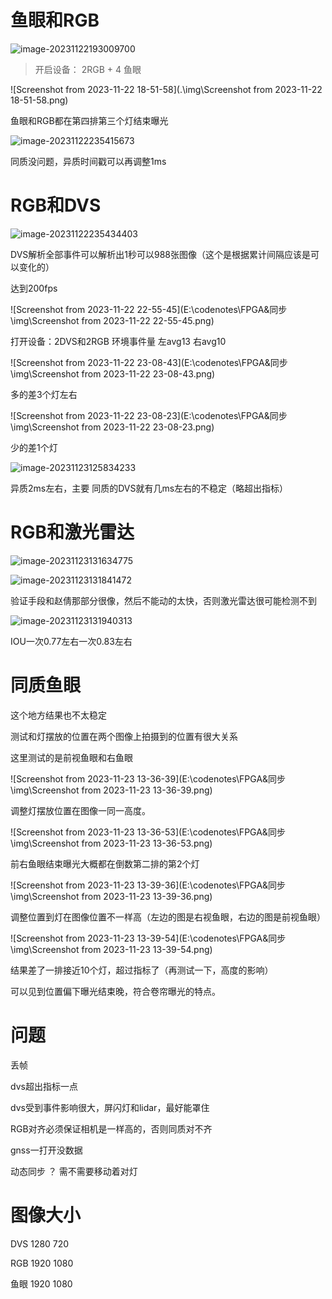 # 	



# 鱼眼和RGB

![image-20231122193009700](E:\codenotes\FPGA&同步\img\image-20231122193009700.png)

> 开启设备： 2RGB + 4 鱼眼

![Screenshot from 2023-11-22 18-51-58](.\img\Screenshot from 2023-11-22 18-51-58.png)

鱼眼和RGB都在第四排第三个灯结束曝光

![image-20231122235415673](E:\codenotes\FPGA&同步\img\image-20231122235415673.png)

同质没问题，异质时间戳可以再调整1ms

# RGB和DVS

![image-20231122235434403](E:\codenotes\FPGA&同步\img\image-20231122235434403.png)

DVS解析全部事件可以解析出1秒可以988张图像（这个是根据累计间隔应该是可以变化的）

达到200fps

![Screenshot from 2023-11-22 22-55-45](E:\codenotes\FPGA&同步\img\Screenshot from 2023-11-22 22-55-45.png)

打开设备：2DVS和2RGB    环境事件量  左avg13 右avg10

![Screenshot from 2023-11-22 23-08-43](E:\codenotes\FPGA&同步\img\Screenshot from 2023-11-22 23-08-43.png)

多的差3个灯左右

![Screenshot from 2023-11-22 23-08-23](E:\codenotes\FPGA&同步\img\Screenshot from 2023-11-22 23-08-23.png)

少的差1个灯

![image-20231123125834233](E:\codenotes\FPGA&同步\img\image-20231123125834233.png)

异质2ms左右，主要     同质的DVS就有几ms左右的不稳定（略超出指标）

# RGB和激光雷达

![image-20231123131634775](E:\codenotes\FPGA&同步\img\image-20231123131634775.png)

![image-20231123131841472](E:\codenotes\FPGA&同步\img\image-20231123131841472.png)

验证手段和赵倩那部分很像，然后不能动的太快，否则激光雷达很可能检测不到

![image-20231123131940313](E:\codenotes\FPGA&同步\img\image-20231123131940313.png)

IOU一次0.77左右一次0.83左右

# 同质鱼眼

这个地方结果也不太稳定

测试和灯摆放的位置在两个图像上拍摄到的位置有很大关系

这里测试的是前视鱼眼和右鱼眼

![Screenshot from 2023-11-23 13-36-39](E:\codenotes\FPGA&同步\img\Screenshot from 2023-11-23 13-36-39.png)

调整灯摆放位置在图像一同一高度。

![Screenshot from 2023-11-23 13-36-53](E:\codenotes\FPGA&同步\img\Screenshot from 2023-11-23 13-36-53.png)

前右鱼眼结束曝光大概都在倒数第二排的第2个灯

![Screenshot from 2023-11-23 13-39-36](E:\codenotes\FPGA&同步\img\Screenshot from 2023-11-23 13-39-36.png)

调整位置到灯在图像位置不一样高（左边的图是右视鱼眼，右边的图是前视鱼眼）

![Screenshot from 2023-11-23 13-39-54](E:\codenotes\FPGA&同步\img\Screenshot from 2023-11-23 13-39-54.png)

结果差了一排接近10个灯，超过指标了（再测试一下，高度的影响）

可以见到位置偏下曝光结束晚，符合卷帘曝光的特点。

# 问题

丢帧

dvs超出指标一点

dvs受到事件影响很大，屏闪灯和lidar，最好能罩住

RGB对齐必须保证相机是一样高的，否则同质对不齐

gnss一打开没数据

动态同步 ？ 需不需要移动着对灯

# 图像大小

DVS 1280 720

RGB 1920 1080

鱼眼  1920 1080